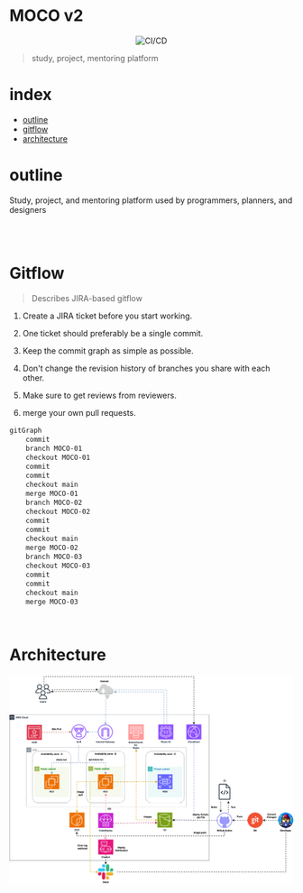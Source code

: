 # MOCO v2

<center>

![CI/CD](https://github.com/MoCo-v2/moco-v2-backend/actions/workflows/gradle.yml/badge.svg)

</center>

> study, project, mentoring platform

# index

- [outline](#outline)
- [gitflow](#gitflow)
- [architecture](#architecture)

# outline

Study, project, and mentoring platform used by programmers, planners, and designers

<br/><br/>

# Gitflow

> Describes JIRA-based gitflow

1. Create a JIRA ticket before you start working.

2. One ticket should preferably be a single commit.

3. Keep the commit graph as simple as possible.

4. Don't change the revision history of branches you share with each other.

5. Make sure to get reviews from reviewers.
6. merge your own pull requests.

```mermaid
gitGraph
    commit
    branch MOCO-01
    checkout MOCO-01
    commit
    commit
    checkout main
    merge MOCO-01
    branch MOCO-02
    checkout MOCO-02
    commit
    commit
    checkout main
    merge MOCO-02
    branch MOCO-03
    checkout MOCO-03
    commit
    commit
    checkout main
    merge MOCO-03
```

<br/>

# Architecture

![aws-architecture](https://github.com/wlswo/wlswo.github.io/blob/main/assets/images/SideProject/side%236/moco-aws-architecture.png?raw=true)